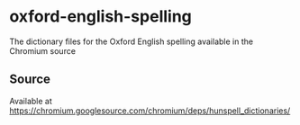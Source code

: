 # oxford-english-spelling
The dictionary files for the Oxford English spelling available in the Chromium source

## Source
Available at https://chromium.googlesource.com/chromium/deps/hunspell_dictionaries/

